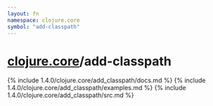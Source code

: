 ```yaml
---
layout: fn
namespace: clojure.core
symbol: "add-classpath"
---
```


# [clojure.core](../)/add-classpath

{% include 1.4.0/clojure.core/add_classpath/docs.md %}
{% include 1.4.0/clojure.core/add_classpath/examples.md %}
{% include 1.4.0/clojure.core/add_classpath/src.md %}

